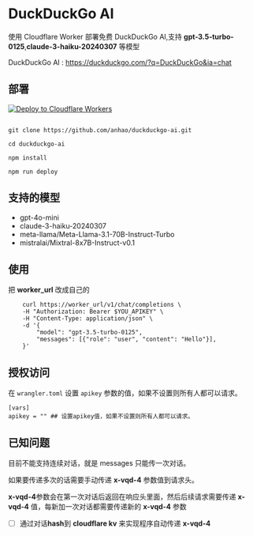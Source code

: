 # DuckDuckGo  AI

使用 Cloudflare Worker 部署免费 DuckDuckGo AI,支持 **gpt-3.5-turbo-0125**,**claude-3-haiku-20240307** 等模型

DuckDuckGo AI : https://duckduckgo.com/?q=DuckDuckGo&ia=chat

## 部署

[![Deploy to Cloudflare Workers](https://deploy.workers.cloudflare.com/button)](https://deploy.workers.cloudflare.com/?url=https://github.com/anhao/duckduckgo-ai)

```shell

git clone https://github.com/anhao/duckduckgo-ai.git

cd duckduckgo-ai

npm install 

npm run deploy

```

## 支持的模型

- gpt-4o-mini
- claude-3-haiku-20240307
- meta-llama/Meta-Llama-3.1-70B-Instruct-Turbo
- mistralai/Mixtral-8x7B-Instruct-v0.1

## 使用

把 **worker_url** 改成自己的

```shell
    curl https://worker_url/v1/chat/completions \
    -H "Authorization: Bearer $YOU_APIKEY" \
    -H "Content-Type: application/json" \
    -d '{
        "model": "gpt-3.5-turbo-0125",
        "messages": [{"role": "user", "content": "Hello"}],
    }'

```

## 授权访问

在 `wrangler.toml` 设置 `apikey` 参数的值，如果不设置则所有人都可以请求。

```
[vars]
apikey = "" ## 设置apikey值，如果不设置则所有人都可以请求。 
```

## 已知问题

目前不能支持连续对话，就是 messages 只能传一次对话。

如果要传递多次的话需要手动传递 **x-vqd-4** 参数值到请求头。

**x-vqd-4**参数会在第一次对话后返回在响应头里面，然后后续请求需要传递 **x-vqd-4** 值，每新加一次对话都需要传递新的
**x-vqd-4** 参数

- [ ] 通过对话**hash**到 **cloudflare kv** 来实现程序自动传递 **x-vqd-4**